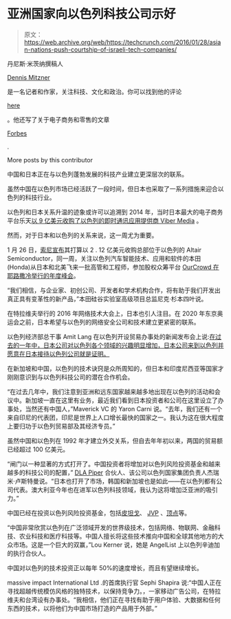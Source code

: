 # 亚洲国家向以色列科技公司示好 

> 原文：<https://web.archive.org/web/https://techcrunch.com/2016/01/28/asian-nations-push-courtship-of-israeli-tech-companies/>

丹尼斯·米茨纳撰稿人

[Dennis Mitzner](https://web.archive.org/web/20221202234052/https://www.dennismitzner.com/)

是一名记者和作家，关注科技、文化和政治。你可以找到他的评论

[here](https://web.archive.org/web/20221202234052/https://mitznersblitz.com/)

。他还写了关于电子商务和零售的文章

[Forbes](https://web.archive.org/web/20221202234052/https://www.forbes.com/sites/dennismitzner/?sh=7d1ab33c1dda)

.

More posts by this contributor

中国和日本正在与以色列蓬勃发展的科技产业建立更深层次的联系。

虽然中国在以色列市场已经活跃了一段时间，但日本也采取了一系列措施来迎合以色列的科技行业。

以色列和日本关系升温的迹象或许可以追溯到 2014 年，当时日本最大的电子商务平台乐天[以 9 亿美元收购了以色列的即时通讯应用提供商 Viber Media](https://web.archive.org/web/20221202234052/https://beta.techcrunch.com/2014/02/13/japanese-internet-giant-rakuten-acquires-viber-for-900m/) 。

然而，对于日本和以色列的关系来说，这一周尤为重要。

1 月 26 日，[索尼宣布](https://web.archive.org/web/20221202234052/https://beta.techcrunch.com/2016/01/26/sony-altair/)其打算以 2 . 12 亿美元收购总部位于以色列的 Altair Semiconductor，同一周，关注以色列汽车智能技术、应用和软件的本田(Honda)从日本和北美飞来一批高管和工程师，参加股权众筹平台 [OurCrowd 在耶路撒冷举行的年度峰会](https://web.archive.org/web/20221202234052/http://summit.ourcrowd.com/)。

“我们相信，与企业家、初创公司、开发者和学术机构合作，将有助于我们开发出真正具有变革性的新产品，”本田硅谷实验室高级项目总监尼克·杉本四叶说。

在特拉维夫举行的 2016 年网络技术大会上，日本也引人注目。在 2020 年东京奥运会之前，日本希望与以色列的网络安全公司和技术建立更紧密的联系。

以色列经济部总干事 Amit Lang 在以色列开设贸易办事处的新闻发布会上说:[在过去的一年中，日本公司对以色列各个领域的兴趣明显增加，日本公司来到以色列并愿意在日本接待以色列公司就是证明。](https://web.archive.org/web/20221202234052/http://itrade.gov.il/south-africa/2015/11/19/new-israeli-trade-mission-inaugurated-osaka-japans-second-important-business-district/)

在新加坡和中国，以色列的技术诀窍是众所周知的，但日本和印度尼西亚等国家才刚刚意识到与以色列科技公司的潜在合作机会。

“在过去几年中，我们注意到亚洲和远东国家越来越多地出现在以色列的活动和会议中。新加坡一直在这里有业务，最近我们看到日本投资者和公司在这里设立了办事处，当然还有中国人，”Maverick VC 的 Yaron Carni 说。“去年，我们还有一个来自印尼的代表团，印尼是世界上人口增长最快的国家之一。我认为这在很大程度上要归功于以色列贸易部及其经济专员。”

虽然中国和以色列在 1992 年才建立外交关系，但自去年年初以来，两国的贸易额已经超过 100 亿美元。

“闸门以一种显著的方式打开了。中国投资者将增加对以色列风险投资基金和越来越多的科技公司的配置，” [DLA Piper](https://web.archive.org/web/20221202234052/https://www.dlapiper.com/) 合伙人、该公司以色列国家集团负责人杰瑞米·卢斯特曼说。“日本也打开了市场，韩国和新加坡也是如此——在以色列都有公司代表。澳大利亚今年也在进军以色列科技领域，我认为这将增加泛亚洲的吸引力。”

中国已经在投资以色列风险投资基金，包括[皮坦戈](https://web.archive.org/web/20221202234052/http://www.pitango.com/)、 [JVP](https://web.archive.org/web/20221202234052/http://www.jvpvc.com/) 、[顶点](https://web.archive.org/web/20221202234052/http://www.vertexventures.com/israel/)等。

“中国非常欣赏以色列在广泛领域开发的世界级技术，包括网络、物联网、金融科技、农业科技和医疗科技等。中国人擅长将这些技术推向中国和全球其他地方的大众市场。这是一个巨大的双赢，”Lou Kerner 说，她是 AngelList 上以色列辛迪加的执行合伙人。

中国对以色列的技术投资正以每年 50%的速度增长，而且有望继续增长。

massive impact International Ltd .的首席执行官 Sephi Shapira 说:“中国人正在寻找超越传统模仿风格的独特技术，以保持竞争力。，一家移动广告公司，在特拉维夫和台湾设有办事处。“我相信，他们正在寻找有助于用户体验、大数据和任何东西的技术，以将他们为中国市场打造的产品用于外部。”